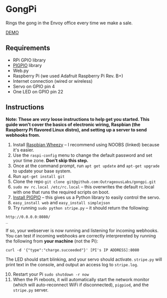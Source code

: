 # GongPi

Rings the gong in the Envoy office every time we make a sale.

[DEMO](http://wellsosaur.us/YFfX)

## Requirements

* RPi GPIO library
* [PIGPIO](http://abyz.co.uk/rpi/pigpio/) library
* Web.py
* Raspberry Pi (we used Adafruit Raspberry Pi Rev. B+)
* Internet connection (wired or wireless)
* Servo on GPIO pin 4
* One LED on GPIO pin 22

## Instructions

**Note: These are *very* loose instructions to help get you started. This guide won't cover the basics of electronic wiring, Raspbian (the Raspberry Pi flavored Linux distro), and setting up a server to send webhooks from.**

1. Install [Raspbian Wheezy](http://www.raspberrypi.org/help/noobs-setup/) – I recommend using NOOBS (linked) because it's easier.
2. Use the `raspi-config` menu to change the default password and set your time zone. **Don't skip this step.**
3. Once at the command prompt, run `apt get update` and `apt-get upgrade` to update your base system.
4. Run `apt-get install git`
5. Clone the repo `git clone git@github.com:OutrageousLabs/gongpi.git`
6. `sudo mv rc.local /etc/rc.local` – this overwrites the default rc.local with one that runs the required scripts on boot.
7. [Install PIGPIO](http://abyz.co.uk/rpi/pigpio/download.html) – this gives us a Python library to easily control the servo.
8. `easy_install web` and `easy_install simplejson`
9. Try running `sudo python stripe.py` – it should return the following:

  ```
  http://0.0.0.0:8080/
  _
  ```

  If so, your webserver is now running and listening for incoming webhooks. You can test if incoming webhooks are correctly interprereted by running the following from **your machine** (not the Pi):

  ```
  curl -d '{"type":"charge.succeeded"}' [PI's IP ADDRESS]:8080
  ```

  The LED should start blinking, and your servo should activate. `stripe.py` will print text in the console, and output an access log to `stripe.log`.

10. Restart your Pi `sudo shutdown -r now`
11. When the Pi reboots, it will automatically start the network monitor (which will auto-reconnect WiFi if disconnected), `pigpiod`, and the `stripe.py` server.

